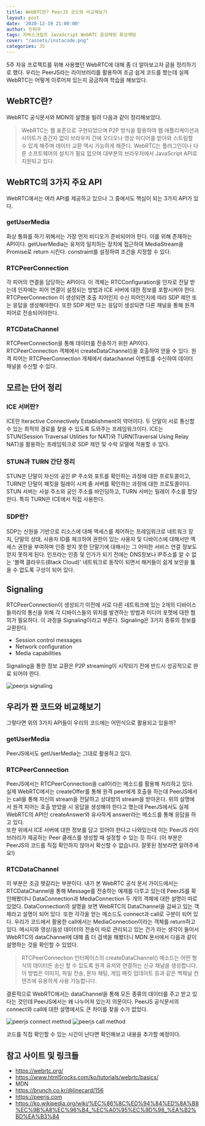 ```yaml
---
title: WebRTC란? PeerJS 코드와 비교해보기
layout: post
date: '2020-12-19 21:00:00'
author: 진혀쿠
tags: 자바스크립트 JavaScript WebRTC 음성채팅 화상채팅
cover: "/assets/instacode.png"
categories: JS
---
```


5주 자유 프로젝트를 위해 사용했던 WebRTC에 대해 좀 더 알아보고자 글을 정리하기로 했다. 우리는 PeerJS라는 라이브러리를 활용하여 조금 쉽게 코드를 짰는데 실제 WebRTC는 어떻게 이루어져 있는지 궁금하여 학습을 해보았다.

## WebRTC란?

WebRTC 공식문서와 MDN의 설명을 빌려 다음과 같이 정리해보았다.

>WebRTC는 웹 표준으로 구현되었으며 P2P 방식을 활용하여 웹 애플리케이션과 사이트가 중간자 없이 브라우저 간에 오디오나 영상 미디어를 받아와 스트림할 수 있게 해주며 데이터 교환 역시 가능하게 해준다. 
WebRTC는 플러그인이나 다른 소프트웨어의 설치가 필요 없으며 대부분의 브라우저에서 JavaScript API로 지원되고 있다.

## WebRTC의 3가지 주요 API

WebRTC에서는 여러 API를 제공하고 있으나 그 중에서도 핵심이 되는 3가지 API가 있다.

### getUserMedia
화상 통화를 하기 위해서는 가장 먼저 비디오가 준비되어야 한다. 이를 위해 존재하는 API이다. getUserMedia는 유저의 일치하는 장치에 접근하여 MediaStream을 Promise로 return 시킨다. constraint를 설정하여 조건을 지정할 수 있다.

### RTCPeerConnection
각 피어의 연결을 담당하는 API이다. 이 객체는 RTCConfiguration을 인자로 전달 받는데 인자에는 피어 연결이 설정되는 방법과 ICE 서버에 대한 정보를 포함시켜야 한다. RTCPeerConnection 이 생성되면 호출 피어인지 수신 피어인지에 따라 SDP 제안 또는 응답을 생성해야한다. 또한 SDP 제안 또는 응답이 생성되면 다른 채널을 통해 원격 피어로 전송되어야한다.

### RTCDataChannel
RTCPeerConnection을 통해 데이터를 전송하기 위한 API이다. RTCPeerConnection 객체에서 createDataChannel()을 호출하여 얻을 수 있다. 원격 피어는 RTCPeerConnection 개체에서 datachannel 이벤트를 수신하여 데이터 채널을 수신할 수 있다.

## 모르는 단어 정리
### ICE 서버란?
ICE란 Iteractive Connectively Establishment의 약어이다. 두 단말이 서로 통신할 수 있는 최적의 경로를 찾을 수 있도록 도와주는 프레임워크이다. ICE는 STUN(Session Traversal Utilities for NAT)와 TURN(Traversal Using Relay NAT)을 활용하는 프레임워크로 SDP 제안 및 수락 모델에 적용할 수 있다.

### STUN과 TURN 간단 정리
STUN은 단말이 자신의 공인 IP 주소와 포트를 확인하는 과정에 대한 프로토콜이고, TURN은 단말이 패킷을 릴레이 시켜 줄 서버를 확인하는 과정에 대한 프로토콜이다. STUN 서버는 사설 주소와 공인 주소를 바인딩하고, TURN 서버는 릴레이 주소를 할당한다. 특히 TURN은 ICE에서 직접 사용한다.

### SDP란?
SDP는 신원을 기반으로 리소스에 대해 액세스를 제어하는 프레임워크로 네트워크 장치, 단말의 상태, 사용자 ID를 체크하여 권한이 있는 사용자 및 디바이스에 대해서만 액세스 권한을 부여하며 인증 받지 못한 단말기에 대해서는 그 어떠한 서비스 연결 정보도 얻지 못하게 된다. 인프라는 인증 및 인가가 되기 전에는 DNS정보나 IP주소를 알 수 없는 '블랙 클라우드(Black Cloud)' 네트워크로 동작이 되면서 해커들이 쉽게 보안을 뚫을 수 없도록 구성이 되어 있다.

## Signaling
RTCPeerConnection이 생성되기 이전에 서로 다른 네트워크에 있는 2개의 디바이스들끼리의 통신을 위해 각 디바이스들의 위치를 발견하는 방법과 미디어 포맷에 대한 협의가 필요하다. 이 과정을 Signaling이라고 부른다. Signaling은 3가지 종류의 정보를 교환한다.

- Session control messages
- Network configuration
- Media capabilities

Signaling을 통한 정보 교환은 P2P streaming이 시작되기 전에 반드시 성공적으로 완료 되어야 한다.

<img src="{{ site.baseurl }}/assets/peerjs/signaling.png" title="peerjs signaling" class="picture">

## 우리가 짠 코드와 비교해보기
그렇다면 위의 3가지 API들이 우리의 코드에는 어떤식으로 활용되고 있을까? 

### getUserMedia
PeerJS에서도 getUserMedia는 그대로 활용하고 있다.

### RTCPeerConnection
PeerJS에서는 RTCPeerConnection을 call이라는 메소드를 활용해 처리하고 있다. 실제 WebRTC에서는 createOffer를 통해 원격 peer에게 호출을 하는데 PeerJS에서는 call을 통해 자신의 stream을 전달하고 상대방의 stream을 받아온다. 위의 설명에서 원격 피어는 호출 받았을 시 응답을 생성해야 한다고 했는데 PeerJS에서도 실제 WebRTC의 API인 createAnswer와 유사하게 answer라는 메소드를 통해 응답을 하고 있다.  
또한 위에서 ICE 서버에 대한 정보를 담고 있어야 한다고 나와있는데 이는 PeerJS 라이브러리가 제공하는 Peer 클래스를 생성할 때 설정할 수 있는 듯 하다. (이 부분은 PeerJS의 코드를 직접 확인하지 않아서 확신할 수 없습니다. 잘못된 정보라면 알려주세요!)

### RTCDataChannel
이 부분은 조금 헷갈리는 부분이다. 내가 본 WebRTC 공식 문서 가이드에서는 RTCDataChannel을 통해 Message를 전송하는 예제를 다루고 있는데 PeerJS를 확인해봤더니 DataConnection과 MediaConnection 두 개의 객체에 대한 설명이 따로 있었다. DataConnection의 설명을 보면 WebRTC의 DataChannel을 감싸고 있는 객체라고 설명이 되어 있다. 또한 각각을 얻는 메소드도 connect과 call로 구분이 되어 있다. 우리가 코드에서 활용한 call에서는 MediaConnection이라는 객체를 return하고 있다. 메시지와 영상/음성 데이터의 전송이 따로 관리되고 있는 건가 라는 생각이 들어서 WebRTC의 dataChannel에 대해 좀 더 검색을 해봤더니 MDN 문서에서 다음과 같이 설명하는 것을 확인할 수 있었다.

>RTCPeerConnection 인터페이스의 createDataChannel() 메소드는 어떤 형식의 데이터든 송신 할 수 있도록 원격 유저와 연결하는 신규 채널을 생성합니다.
이 방법은 이미지, 파일 전송, 문자 채팅, 게임 패킷 업데이트 등과 같은 백채널 컨텐츠에 유용하게 사용 가능합니다.


결론적으로 WebRTC에서는 dataChannel을 통해 모든 종류의 데이터를 주고 받고 있다는 것인데 PeerJS에서는 왜 나누어져 있는지 의문이다.
PeerJS 공식문서의 connect와 call에 대한 설명에서도 큰 차이를 찾을 수가 없었다.

<img src="{{ site.baseurl }}/assets/peerjs/connect.PNG" title="peerjs connect method" class="picture">

<img src="{{ site.baseurl }}/assets/peerjs/call.PNG" title="peerjs call method" class="picture">

코드를 직접 확인할 수 있는 시간이 난다면 확인해보고 내용을 추가할 예정이다.

## 참고 사이트 및 링크들
- <https://webrtc.org/>
- <https://www.html5rocks.com/ko/tutorials/webrtc/basics/>
- MDN
- <https://brunch.co.kr/@linecard/156>
- <https://peerjs.com>
- <https://ko.wikipedia.org/wiki/%EC%86%8C%ED%94%84%ED%8A%B8%EC%9B%A8%EC%96%B4_%EC%A0%95%EC%9D%98_%EA%B2%BD%EA%B3%84>